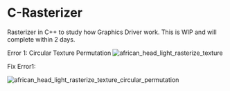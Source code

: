 # C-Rasterizer
Rasterizer in C++ to study how Graphics Driver work. This is WIP and will complete within 2 days.

Error 1: Circular Texture Permutation
![african_head_light_rasterize_texture](https://github.com/AlerianEmperor/C-Rasterizer/assets/93391908/be64e9db-3eb5-452d-a7c2-8036ff088f20)

Fix Error1:

![african_head_light_rasterize_texture_circular_permutation](https://github.com/AlerianEmperor/C-Rasterizer/assets/93391908/c3a0cb06-42f1-438b-92e9-345b18903253)
